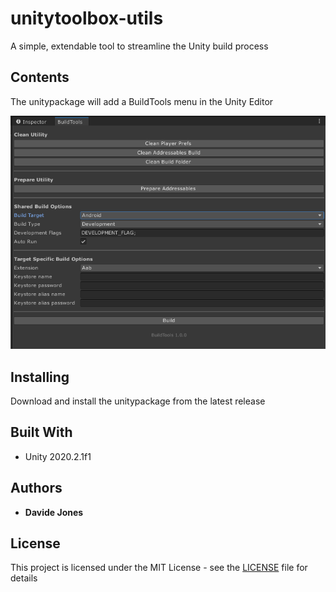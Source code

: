 # unitytoolbox-utils

A simple, extendable tool to streamline the Unity build process

## Contents

The unitypackage will add a BuildTools menu in the Unity Editor

![](./Documentation/screenshot1.png)

## Installing

Download and install the unitypackage from the latest release

## Built With

* Unity 2020.2.1f1

## Authors

* **Davide Jones**

## License

This project is licensed under the MIT License - see the [LICENSE](LICENSE) file for details
